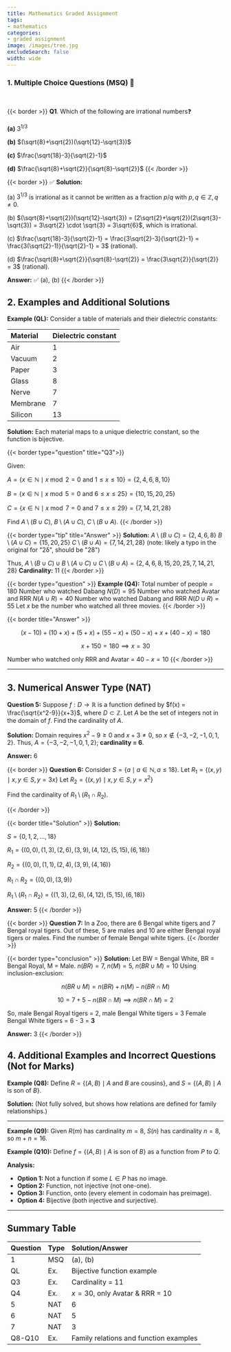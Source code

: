 ```yaml
---
title: Mathematics Graded Assignment
tags: 
- mathematics
categories:
- graded assignment
image: /images/tree.jpg
excludeSearch: false
width: wide
---
```


### 1. Multiple Choice Questions (MSQ) 🧠

<br/>

{{< border >}}
**Q1**. Which of the following are irrational numbers❓

**(a)** $3^{1/3}$

**(b)** $(\sqrt{8}+\sqrt{2})(\sqrt{12}-\sqrt{3})$

**(c)** $\frac{\sqrt{18}-3}{\sqrt{2}-1}$

**(d)** $\frac{\sqrt{8}+\sqrt{2}}{\sqrt{8}-\sqrt{2}}$
{{< /border >}}

{{< border >}}
✅ **Solution:**

(a) $3^{1/3}$ is irrational as it cannot be written as a fraction $p/q$ with $p, q \in \mathbb{Z}, q \neq 0$.

(b) $(\sqrt{8}+\sqrt{2})(\sqrt{12}-\sqrt{3}) = (2\sqrt{2}+\sqrt{2})(2\sqrt{3}-\sqrt{3}) = 3\sqrt{2} \cdot \sqrt{3} = 3\sqrt{6}$, which is irrational.

(c) $\frac{\sqrt{18}-3}{\sqrt{2}-1} = \frac{3\sqrt{2}-3}{\sqrt{2}-1} = \frac{3(\sqrt{2}-1)}{\sqrt{2}-1} = 3$ (rational).

(d) $\frac{\sqrt{8}+\sqrt{2}}{\sqrt{8}-\sqrt{2}} = \frac{3\sqrt{2}}{\sqrt{2}} = 3$ (rational).

**Answer:** ✅ (a), (b)
{{< /border >}}


## 2. Examples and Additional Solutions

**Example (QL):**
Consider a table of materials and their dielectric constants:


| Material | Dielectric constant |
| :-- | :-- |
| Air | 1 |
| Vacuum | 2 |
| Paper | 3 |
| Glass | 8 |
| Nerve | 7 |
| Membrane | 7 |
| Silicon | 13 |

**Solution:**
Each material maps to a unique dielectric constant, so the function is bijective.

{{< border type="question" title="Q3">}}

Given:

$A = \{x \in \mathbb{N} \mid x \bmod 2 = 0 \text{ and } 1 \leq x \leq 10\} = \{2,4,6,8,10\}$

$B = \{x \in \mathbb{N} \mid x \bmod 5 = 0 \text{ and } 6 \leq x \leq 25\} = \{10,15,20,25\}$

$C = \{x \in \mathbb{N} \mid x \bmod 7 = 0 \text{ and } 7 \leq x \leq 29\} = \{7,14,21,28\}$

Find $A \setminus (B \cup C)$, $B \setminus (A \cup C)$, $C \setminus (B \cup A)$.
{{< /border >}}

{{< border type="tip" title="Answer" >}}
**Solution:**
$A \setminus (B \cup C) = \{2,4,6,8\}$
$B \setminus (A \cup C) = \{15,20,25\}$
$C \setminus (B \cup A) = \{7,14,21,28\}$ (note: likely a typo in the original for "2δ", should be "28")

Thus,
$A \setminus (B \cup C) \cup B \setminus (A \cup C) \cup C \setminus (B \cup A) = \{2,4,6,8,15,20,25,7,14,21,28\}$
**Cardinality:** 11
{{< /border >}}

{{< border type="question" >}}
**Example (Q4):**
Total number of people = 180
Number who watched Dabang $N(D) = 95$
Number who watched Avatar and RRR $N(A \cup R) = 40$
Number who watched Dabang and RRR $N(D \cup R) = 55$
Let $x$ be the number who watched all three movies.
{{< /border >}}

{{< border title="Answer" >}}

$$
(x-10) + (10+x) + (5+x) + (55-x) + (50-x) + x + (40-x) = 180
$$

$$
x + 150 = 180 \implies x = 30
$$

Number who watched only RRR and Avatar = $40 - x = 10$
{{< /border >}}

---

## 3. Numerical Answer Type (NAT)

**Question 5:**
Suppose $f: D \longrightarrow \mathbb{R}$ is a function defined by $f(x) = \frac{\sqrt{x^2-9}}{x+3}$, where $D \subset \mathbb{Z}$. Let $A$ be the set of integers not in the domain of $f$. Find the cardinality of $A$.

**Solution:**
Domain requires $x^2 - 9 \geq 0$ and $x+3 \neq 0$, so $x \notin \{-3,-2,-1,0,1,2\}$.
Thus, $A = \{-3,-2,-1,0,1,2\}$; **cardinality = 6**.

**Answer:** 6


{{< border >}}
**Question 6:**
Consider $S = \{a \mid a \in \mathbb{N}, a \leq 18\}$.
Let $R_1 = \{(x,y) \mid x, y \in S, y = 3x\}$
Let $R_2 = \{(x,y) \mid x, y \in S, y = x^2\}$

Find the cardinality of $R_1 \setminus (R_1 \cap R_2)$.

{{< /border >}}

{{< border title="Solution" >}}
**Solution:**

$S = \{0,1,2,\ldots,18\}$

$R_1 = \{(0,0),(1,3),(2,6),(3,9),(4,12),(5,15),(6,18)\}$

$R_2 = \{(0,0),(1,1),(2,4),(3,9),(4,16)\}$

$R_1 \cap R_2 = \{(0,0),(3,9)\}$

$R_1 \setminus (R_1 \cap R_2) = \{(1,3),(2,6),(4,12),(5,15),(6,18)\}$

**Answer:** 5
{{< /border >}}

{{< border >}}
**Question 7:**
In a Zoo, there are 6 Bengal white tigers and 7 Bengal royal tigers. Out of these, 5 are males and 10 are either Bengal royal tigers or males. Find the number of female Bengal white tigers.
{{< /border >}}

{{< border type="conclusion" >}}
**Solution:**
Let BW = Bengal White, BR = Bengal Royal, M = Male.
$n(BR) = 7$, $n(M) = 5$, $n(BR \cup M) = 10$
Using inclusion-exclusion:

$$
n(BR \cup M) = n(BR) + n(M) - n(BR \cap M)
$$

$$
10 = 7 + 5 - n(BR \cap M) \implies n(BR \cap M) = 2
$$

So, male Bengal Royal tigers = 2, male Bengal White tigers = 3
Female Bengal White tigers = 6 - 3 = **3**

**Answer:** 3
{{< /border >}}

## 4. Additional Examples and Incorrect Questions (Not for Marks)

**Example (Q8):**
Define $R = \{(A,B) \mid A \text{ and } B \text{ are cousins}\}$,
and $S = \{(A,B) \mid A \text{ is son of } B\}$.

**Solution:**
(Not fully solved, but shows how relations are defined for family relationships.)

---

**Example (Q9):**
Given $R(m)$ has cardinality $m = 8$, $S(n)$ has cardinality $n = 8$, so $m + n = 16$.

**Example (Q10):**
Define $f = \{(A,B) \mid A \text{ is son of } B\}$ as a function from $P$ to $Q$.

**Analysis:**

- **Option 1:** Not a function if some $L \in P$ has no image.
- **Option 2:** Function, not injective (not one-one).
- **Option 3:** Function, onto (every element in codomain has preimage).
- **Option 4:** Bijective (both injective and surjective).

---

## Summary Table

| Question | Type | Solution/Answer |
| :-- | :-- | :-- |
| 1 | MSQ | (a), (b) |
| QL | Ex. | Bijective function example |
| Q3 | Ex. | Cardinality = 11 |
| Q4 | Ex. | $x = 30$, only Avatar \& RRR = 10 |
| 5 | NAT | 6 |
| 6 | NAT | 5 |
| 7 | NAT | 3 |
| Q8-Q10 | Ex. | Family relations and function examples |


